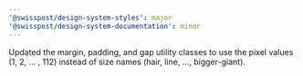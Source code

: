 ```yaml
---
'@swisspost/design-system-styles': major
'@swisspost/design-system-documentation': minor
---
```


Updated the margin, padding, and gap utility classes to use the pixel values (1, 2, ... , 112) instead of size names (hair, line, ..., bigger-giant).

